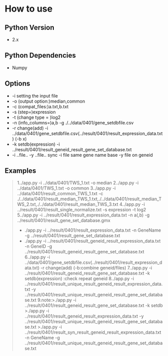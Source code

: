 # How to use

## Python Version

* 2.x

## Python Dependencies

* Numpy

## Options

* -i setting the input file
* -o (output option:)median,common
* -c (compat_files:)a.txt,b.txt
* -s (step=)expression
* -t (change type = )log2
* -n (info_columns=)a,b -g ./../data/0401/gene_setdbfile.csv
* -r change(add)  -i ../data/0401/gene_setdbfile.csv(../result/0401/result_expression_data.txt) (-b x)
* -k setdb(expression) -i ../result/0401/result_geneid_result_gene_set_database.txt
* -i ..file.. -y ..file.. sync -i file same gene name base -y file on geneid

## Examples

> 1../app.py -i ../data/0401/TWS_1.txt -o median
> 2../app.py -i ../data/0401/TWS_1.txt -o common
> 3../app.py -i ../data/0401/result_common_TWS_1.txt -c ./../data/0401/result_median_TWS_1.txt,./../data/0401/result_median_TWS_2.txt,./../data/0401/result_median_TWS_3.txt
> 4../app.py -i ../result/0401/result_single_normalize.txt -s expression -t log2
> 5../app.py -i ../result/0401/result_expression_data.txt -n a(,b) -g ../result/0401/result_gene_set_database.gmx
> 	* ./app.py -i ../result/0401/result_expression_data.txt -n GeneName -g ../result/0401/result_gene_set_database.txt
>	* ./app.py -i ../result/0401/result_geneid_result_expression_data.txt -n GeneID -g ../result/0401/result_geneid_result_gene_set_database.txt
> 6../app.py -i ../data/0401/gene_setdbfile.csv(../result/0401/result_expression_data.txt)  -r change(add)  (-b:combine geneid/files)
> 7../app.py -i ../result/0401/result_geneid_result_gene_set_database.txt -k setdb(expression) :check repeat geneid
> 8../app.py -i ../result/0401/result_unique_result_geneid_result_expression_data.txt -y ../result/0401/result_unique_result_geneid_result_gene_set_database.txt
> 9.note:>./app.py -i ../result/0401/result_geneid_result_gene_set_database.txt -k setdb     >./app.py -i ../result/0401/result_geneid_result_expression_data.txt -y ../result/0401/result_unique_result_geneid_result_gene_set_database.txt >./app.py -i ../result/0401/result_syn_result_geneid_result_expression_data.txt -n GeneName -g ../result/0401/result_unique_result_geneid_result_gene_set_database.txt

